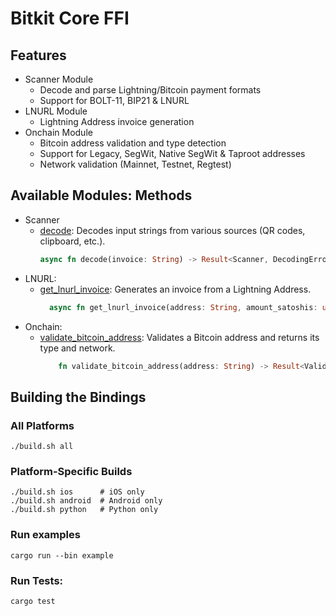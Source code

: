 # Bitkit Core FFI

## Features
- Scanner Module
    - Decode and parse Lightning/Bitcoin payment formats
    - Support for BOLT-11, BIP21 & LNURL
- LNURL Module
    - Lightning Address invoice generation
- Onchain Module
    - Bitcoin address validation and type detection
    - Support for Legacy, SegWit, Native SegWit & Taproot addresses
    - Network validation (Mainnet, Testnet, Regtest)

## Available Modules: Methods
- Scanner
  - [decode](src/modules/scanner/README.md#usage-examples): Decodes input strings from various sources (QR codes, clipboard, etc.).
      ```rust
      async fn decode(invoice: String) -> Result<Scanner, DecodingError>
      ```
- LNURL:
  - [get_lnurl_invoice](src/modules/lnurl/README.md#usage-examples): Generates an invoice from a Lightning Address.
    ```rust
      async fn get_lnurl_invoice(address: String, amount_satoshis: u64) -> Result<String, LnurlError>
    ```
- Onchain:
  - [validate_bitcoin_address](src/modules/onchain/README.md#usage-examples): Validates a Bitcoin address and returns its type and network.
    ```rust
        fn validate_bitcoin_address(address: String) -> Result<ValidationResult, AddressError>
    ```

## Building the Bindings

### All Platforms
```
./build.sh all
```

### Platform-Specific Builds
```
./build.sh ios      # iOS only
./build.sh android  # Android only
./build.sh python   # Python only
```

### Run examples
```
cargo run --bin example
```

### Run Tests:
```
cargo test
```

